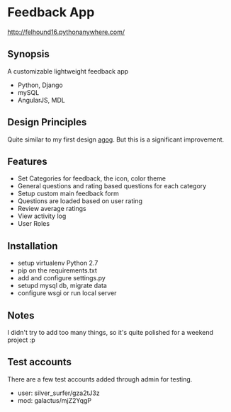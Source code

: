 # Feedback App
http://felhound16.pythonanywhere.com/

## Synopsis
A customizable lightweight feedback app
- Python, Django
- mySQL
- AngularJS, MDL

## Design Principles
Quite similar to my first design [agog](https://github.com/Kailash-Sankar/agog/edit/master/README.md). But this is a significant improvement.

## Features
- Set Categories for feedback, the icon, color theme
- General questions and rating based questions for each category
- Setup custom main feedback form
- Questions are loaded based on user rating
- Review average ratings
- View activity log
- User Roles

## Installation
 - setup virtualenv Python 2.7
 - pip on the requirements.txt
 - add and configure settings.py
 - setupd mysql db, migrate data
 - configure wsgi or run local server

## Notes
I didn't try to add too many things, so it's quite polished for a weekend project :p

## Test accounts
There are a few test accounts added through admin for testing.
- user: silver_surfer/gza2tJ3z
- mod: galactus/mjZ2YqgP

